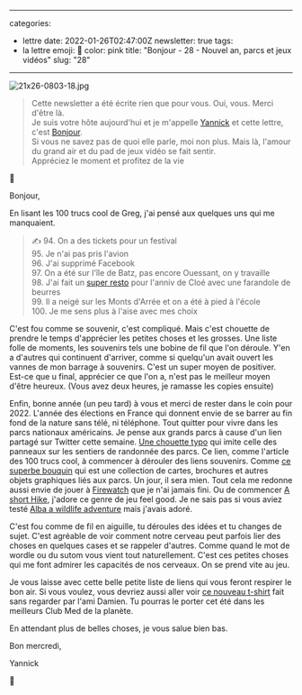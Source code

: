 
---
categories:
- lettre
date: 2022-01-26T02:47:00Z
newsletter: true
tags:
- la lettre
emoji: 💌
color: pink
title: "Bonjour - 28 - Nouvel an, parcs et jeux vidéos"
slug: "28"
---
![21x26-0803-18.jpg](https://buttondown.s3.amazonaws.com/images/384ca105-95f9-4ea9-945a-74e3f0d0fca2.jpg) 

> Cette newsletter a été écrite rien que pour vous. Oui, vous. Merci d'être là.   
> Je suis votre hôte aujourd'hui et je m'appelle [Yannick](https://yannickschutz.com) et cette lettre, c'est [Bonjour](https://yannickschutz.com/bonjour).   
> Si vous ne savez pas de quoi elle parle, moi non plus. Mais là, l'amour du grand air et du pad de jeux vidéo se fait sentir.   
> Appréciez le moment et profitez de la vie  


👋 

Bonjour,

En lisant les 100 trucs cool de Greg, j'ai pensé aux quelques uns qui me manquaient.


> ✍️ 94. On a des tickets pour un festival  
>  95. Je n'ai pas pris l'avion  
>  96. J'ai supprimé Facebook  
> 97. On a été sur l'île de Batz, pas encore Ouessant, on y travaille  
> 98. J'ai fait un [super resto](https://labutte.fr) pour l'anniv de Cloé avec une farandole de beurres  
> 99. Il a neigé sur les Monts d'Arrée et on a été à pied à l'école  
> 100. Je me sens plus à l'aise avec mes choix  


C'est fou comme se souvenir, c'est compliqué. Mais c'est chouette de prendre le temps d'apprécier les petites choses et  les grosses. Une liste folle de moments, les souvenirs tels une bobine de fil que l'on déroule. Y'en a d'autres qui continuent d'arriver, comme si quelqu'un avait ouvert les vannes de mon barrage à souvenirs. C'est un super moyen de positiver. Est-ce que u final, apprécier ce que l'on a, n'est pas le meilleur moyen d'être heureux. (Vous avez deux heures, je ramasse les copies ensuite)

Enfin, bonne année (un peu tard) à vous et merci de rester dans le coin pour 2022. L'année des élections en France qui donnent envie de se barrer au fin fond de la nature sans télé, ni téléphone. Tout quitter pour vivre dans les parcs nationaux américains. Je pense aux grands parcs à cause d'un lien partagé sur Twitter cette semaine. [Une chouette typo](https://nationalparktypeface.com) qui imite celle des panneaux sur les sentiers de randonnée des parcs. Ce lien, comme l'article des 100 trucs cool, à commencer à dérouler des liens souvenirs. Comme [ce superbe bouquin](https://standardsmanual.com/products/parks) qui est une collection de cartes, brochures et autres objets graphiques liés aux parcs. Un jour, il sera mien. Tout cela me redonne aussi envie de jouer à [Firewatch](http://www.firewatchgame.com) que je n'ai jamais fini. Ou de commencer [A short Hike](https://ashorthike.com), j'adore ce genre de jeu feel good. Je ne sais pas si vous aviez testé [Alba a wildlife adventure](https://www.albawildlife.com) mais j'avais adoré.

C'est fou comme de fil en aiguille, tu déroules des idées et tu changes de sujet. C'est agréable de voir comment notre cerveau peut parfois lier des choses en quelques cases et se rappeler d'autres. Comme quand le mot de wordle ou du sutom vous vient tout naturellement. C'est ces petites choses qui me font admirer les capacités de nos cerveaux. On se prend vite au jeu.

Je vous laisse avec cette belle petite liste de liens qui vous feront respirer le bon air. Si vous voulez, vous devriez aussi aller voir [ce nouveau t-shirt](https://everpress.com/every-f-thing-1) fait sans regarder par l'ami Damien. Tu pourras le porter cet été dans les meilleurs Club Med de la planète. 

En attendant plus de belles choses, je vous salue bien bas. 

Bon mercredi,

Yannick

💌
